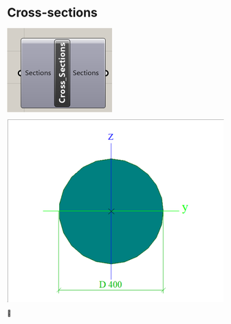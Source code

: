 # Cross-sections



![](../../../.gitbook/assets/crosssectioncomponent.png)

![Concrete circular cross-section](../../../.gitbook/assets/concretecircle.png)

:tooth:



